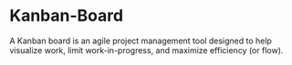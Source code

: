 # Kanban-Board
A Kanban board is an agile project management tool designed to help visualize work, limit work-in-progress, and maximize efficiency (or flow).
